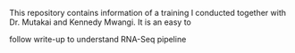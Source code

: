 This repository contains information of a training I conducted together with Dr. Mutakai and Kennedy Mwangi. It is an easy to

follow write-up to understand RNA-Seq pipeline
